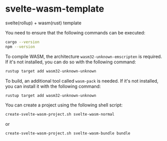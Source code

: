 # svelte-wasm-template
svelte(rollup) + wasm(rust) template

You need to ensure that the following commands can be executed:

```bash
cargo --version
npm --version
```

To compile WASM, the architecture ```wasm32-unknown-emscripten``` is required. If it's not installed, you can do so with the following command:

```bash
rustup target add wasm32-unknown-unknown
```

To build, an additional tool called ```wasm-pack``` is needed. If it's not installed, you can install it with the following command:

```bash
rustup target add wasm32-unknown-unknown
```

You can create a project using the following shell script:

```bash
create-svelte-wasm-project.sh svelte-wasm-normal
```

or

```bash
create-svelte-wasm-project.sh svelte-wasm-bundle bundle
```
